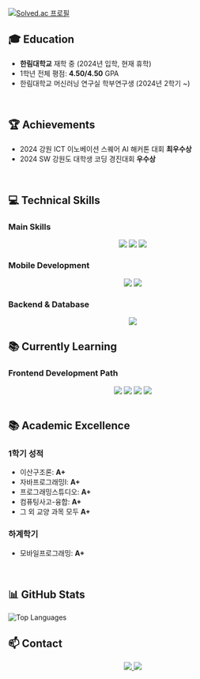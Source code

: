 [![Solved.ac
프로필](http://mazassumnida.wtf/api/v2/generate_badge?boj=lee_tmdgus)](https://solved.ac/lee_tmdgus)

## 🎓 Education
- **한림대학교** 재학 중 (2024년 입학, 현재 휴학)
- 1학년 전체 평점: **4.50/4.50** GPA
- 한림대학교 머신러닝 연구실 학부연구생 (2024년 2학기 ~)

<br>

## 🏆 Achievements
- 2024 강원 ICT 이노베이션 스퀘어 AI 해커톤 대회 **최우수상**
- 2024 SW 강원도 대학생 코딩 경진대회 **우수상**
<br>

## 💻 Technical Skills
### Main Skills
<div align="center">
  <img src="https://img.shields.io/badge/C++-00599C?style=flat-square&logo=cplusplus&logoColor=white"/>
  <img src="https://img.shields.io/badge/Java-007396?style=flat-square&logo=java&logoColor=white"/>
  <img src="https://img.shields.io/badge/Python-3776AB?style=flat-square&logo=python&logoColor=white"/>
</div>

### Mobile Development
<div align="center">
  <img src="https://img.shields.io/badge/Flutter-02569B?style=flat-square&logo=flutter&logoColor=white"/>
  <img src="https://img.shields.io/badge/Dart-0175C2?style=flat-square&logo=dart&logoColor=white"/>
</div>

### Backend & Database
<div align="center">
  <img src="https://img.shields.io/badge/Firebase-FFCA28?style=flat-square&logo=firebase&logoColor=black"/>
</div>

## 📚 Currently Learning
### Frontend Development Path
<div align="center">
  <img src="https://img.shields.io/badge/React-61DAFB?style=flat-square&logo=react&logoColor=black"/>
  <img src="https://img.shields.io/badge/HTML5-E34F26?style=flat-square&logo=html5&logoColor=white"/>
  <img src="https://img.shields.io/badge/CSS3-1572B6?style=flat-square&logo=css3&logoColor=white"/>
  <img src="https://img.shields.io/badge/JavaScript-F7DF1E?style=flat-square&logo=javascript&logoColor=black"/>
</div>

<br>

## 📚 Academic Excellence
### 1학기 성적
- 이산구조론: **A+**
- 자바프로그래밍Ⅰ: **A+**
- 프로그래밍스튜디오: **A+**
- 컴퓨팅사고-융합: **A+**
- 그 외 교양 과목 모두 **A+**

### 하계학기
- 모바일프로그래밍: **A+**
<br>

## 📊 GitHub Stats
![Top Languages](https://github-readme-stats.vercel.app/api/top-langs/?username=leetmdgus&layout=compact&theme=tokyonight)
<br>

## 📫 Contact
<div align="center">
<a href="https://jaducci.tistory.com/">
    <img src="https://img.shields.io/badge/Tistory-000000?style=flat-square&logo=tistory&logoColor=white"/>
</a>
<a href="mailto:isleehyun@gmail.com">
    <img src="https://img.shields.io/badge/Gmail-EA4335?style=flat-square&logo=gmail&logoColor=white"/>
</a>
</div>
<br>
<br>
<br>
<br>
